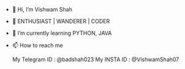 - 👋 Hi, I’m Vishwam Shah 
- 👀 ENTHUSIAST | WANDERER | CODER
- 🌱 I’m currently learning PYTHON, JAVA 
- 📫 How to reach me 

  My Telegram ID : @badshah023
  My INSTA ID : @VishwamShah07

<!---
GeekyBadshah/GeekyBadshah is a ✨ special ✨ repository because its `README.md` (this file) appears on your GitHub profile.
You can click the Preview link to take a look at your changes.
--->
